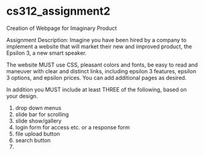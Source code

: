 # cs312_assignment2
Creation of Webpage for Imaginary Product

Assignment Description:
Imagine you have been hired by a company to implement a website that will market their new and improved product, the Epsilon 3, a new smart speaker.

The website MUST use CSS, pleasant colors and fonts, be easy to read and maneuver with clear and distinct links, including epsilon 3 features, epsilon 3 options, and epsilon prices. You can add additional pages as desired. 

In addition you MUST include at least THREE of the following, based on your design.

  1. drop down menus
  2. slide bar for scrolling
  3. slide show/gallery
  4. login form for access etc. or a response form
  5. file upload button 
  6. search button
  7. 
